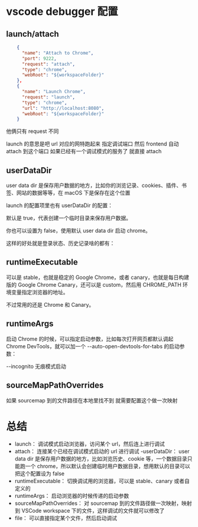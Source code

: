 # vscode debugger 配置

## launch/attach

```json
    {
      "name": "Attach to Chrome",
      "port": 9222,
      "request": "attach",
      "type": "chrome",
      "webRoot": "${workspaceFolder}"
    },
    {
      "name": "Launch Chrome",
      "request": "launch",
      "type": "chrome",
      "url": "http://localhost:8080",
      "webRoot": "${workspaceFolder}"
    }
```

他俩只有 request 不同

launch 的意思是吧 url 对应的网特跑起来 指定调试端口 然后 frontend 自动 attach 到这个端口
如果已经有一个调试模式的服务了 就直接 attach

## userDataDir

user data dir 是保存用户数据的地方，比如你的浏览记录、cookies、插件、书签、网站的数据等等，在 macOS 下是保存在这个位置

launch 的配置项里也有 userDataDir 的配置：

默认是 true，代表创建一个临时目录来保存用户数据。

你也可以设置为 false，使用默认 user data dir 启动 chrome。

这样的好处就是登录状态、历史记录啥的都有：

## runtimeExecutable

可以是 stable，也就是稳定的 Google Chrome，或者 canary，也就是每日构建版的 Google Chrome Canary，还可以是 custom，然后用 CHROME_PATH 环境变量指定浏览器的地址。

不过常用的还是 Chrome 和 Canary。

## runtimeArgs

启动 Chrome 的时候，可以指定启动参数，比如每次打开网页都默认调起 Chrome DevTools，就可以加一个 --auto-open-devtools-for-tabs 的启动参数：

--incognito 无痕模式启动

## sourceMapPathOverrides

如果 sourcemap 到的文件路径在本地里找不到 就需要配置这个做一次映射

# 总结

- launch：
  调试模式启动浏览器，访问某个 url，然后连上进行调试
- attach：
  连接某个已经在调试模式启动的 url 进行调试
  -userDataDir：
  user data dir 是保存用户数据的地方，比如浏览历史、cookie 等，一个数据目录只能跑一个 chrome，所以默认会创建临时用户数据目录，想用默认的目录可以把这个配置设为 false
- runtimeExecutable：
  切换调试用的浏览器，可以是 stable、canary 或者自定义的
- runtimeArgs：
  启动浏览器的时候传递的启动参数
- sourceMapPathOverrides：
  对 sourcemap 到的文件路径做一次映射，映射到 VSCode workspace 下的文件，这样调试的文件就可以修改了
- file：
  可以直接指定某个文件，然后启动调试

